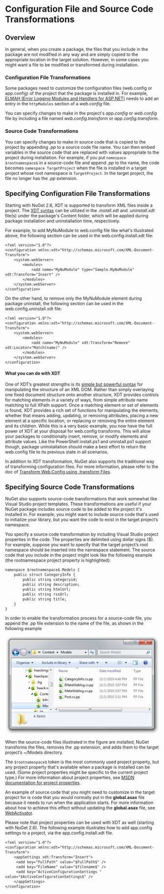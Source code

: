 ﻿# Configuration File and Source Code Transformations

## Overview
In general, when you create a package, the files that you include in the package are not 
modified in any way and are simply copied to the appropriate location in the target solution. 
However, in some cases you might want a file to be modified or transformed during installation. 

### Configuration File Transformations
Some packages need to customize the configuration files (web.config or app.config) of the project 
that the package is installed in. For example, [ELMAH (Error Logging Modules and Handlers for ASP.NET)](http://code.google.com/p/elmah/) 
needs to add an entry in the `httpModules` section of a *web.config* file.

You can specify changes to make in the project's *app.config* or *web.config* file by including a file 
named *web.config.transform* or *app.config.transform*.

### Source Code Transformations

You can specify changes to make in source code that is copied to the project by appending *.pp* 
to a source code file name. You can then embed variables in the source code that are replaced 
with values appropriate to the project during installation. For example, if you put 
`namespace $rootnamespace$` in a source-code file and append *.pp* to the name, the code 
becomes `namespace TargetProject` when the file is installed in a target project whose 
root namespace is `TargetProject`. In the target project, the file no longer has the *.pp* 
extension. 

## Specifying Configuration File Transformations

Starting with NuGet 2.6, XDT is supported to transform XML files inside a project. The
[XDT syntax](http://msdn.microsoft.com/en-us/library/dd465326.aspx) can be utilized in the *.install.xdt* and
*.uninstall.xdt* file(s) under the package's Content folder, which will be applied during package installation
and uninstallation time, respectively.

For example, to add MyNuModule to web.config file like what's illustrated above, the following section can be
used in the web.config.install.xdt file:

    <?xml version="1.0"?>
    <configuration xmlns:xdt="http://schemas.microsoft.com/XML-Document-Transform">
        <system.webServer>
            <modules>
                <add name="MyNuModule" type="Sample.MyNuModule" xdt:Transform="Insert" />
            </modules>
        </system.webServer>
    </configuration>
    
On the other hand, to remove only the MyNuModule element during package uninstall, the following section can be
used in the web.config.uninstall.xdt file:

    <?xml version="1.0"?>
    <configuration xmlns:xdt="http://schemas.microsoft.com/XML-Document-Transform">
        <system.webServer>
            <modules>
                <add name="MyNuModule" xdt:Transform="Remove" xdt:Locator="Match(name)" />
            </modules>
        </system.webServer>
    </configuration>

#### What you can do with XDT

One of XDT’s greatest strengths is its [simple but powerful syntax](http://msdn.microsoft.com/en-us/library/dd465326.aspx)
for manipulating the structure of an XML DOM. Rather than simply overlaying one fixed document
structure onto another structure, XDT provides controls for matching elements in a variety of
ways, from simple attribute name matching to full XPath support. Once a matching element or
set of elements is found, XDT provides a rich set of functions for manipulating the elements,
whether that means adding, updating, or removing attributes, placing a new element at a specific
location, or replacing or removing the entire element and its children.
While this is a very basic example, you now have the full power of XDT at your disposal for web.config transforms.
This will allow your packages to conditionally insert, remove, or modify elements and attribute values.  Like the
PowerShell install.ps1 and uninstall.ps1 support though, package uninstallation should make a best effort to
return the web.config file to its previous state in all scenarios.

In addition to XDT transformation, NuGet also supports the traditional way of transforming configuration files. For more information, please refer to the doc of [Transform Web.Config using .transform Files](Transforming-Configuration-Files-Using-dotTransform-Files.md).

## Specifying Source Code Transformations

NuGet also supports source-code transformations that work somewhat like Visual Studio project templates. 
These transformations are useful if your NuGet package includes source code to be added to the project it's 
installed in. For example, you might want to include source code that's used to initialize your library, 
but you want the code to exist in the target project’s namespace.

You specify a source code transformation by including Visual Studio project properties in the code. The 
properties are delimited using dollar signs ($). For example, suppose you want to specify that the target 
project’s root namespace should be inserted into the namespace statement. The source code that you include 
in the project might look like the following example (the rootnamespace project property is highlighted):

    namespace $rootnamespace$.Models {
        public struct CategoryInfo {
            public string categoryid;
            public string description;
            public string htmlUrl;
            public string rssUrl;
            public string title;
        }
    }

In order to enable the transformation process for a source-code file, you append the .pp file extension 
to the name of the file, as shown in the following example

![](../images/create/pp.files.png)

When the source-code files illustrated in the figure are installed, NuGet transforms the files, removes 
the .pp extension, and adds them to the target project’s ~/Models directory.

The `$rootnamespace$` token is the most commonly used project property, but any project property that's 
available when a package is installed can be used. (Some project properties might be specific to the 
current project type.) For more information about project properties, see [MSDN documentation for project 
properties](http://msdn.microsoft.com/en-us/library/vslangproj.projectproperties_properties(VS.80).aspx).

An example of source code that you might need to customize in the target project for is code that you 
would normally put in the **global.asax** file because it needs to run when the application starts. 
For more information about how to achieve this effect without updating the **global.asax** file, see 
[WebActivator](https://bitbucket.org/davidebbo/webactivator/wiki/Home).

Please note that project properties can be used with XDT as well (starting with NuGet 2.6).  The following
example illustrates how to add app.config settings to a project, via the app.config.install.xdt file. 

    <?xml version="1.0"?>
    <configuration xmlns:xdt="http://schemas.microsoft.com/XML-Document-Transform">
        <appSettings xdt:Transform="Insert">
         <add key="FullPath" value="$FullPath$" />
         <add key="FileName" value="$filename$" />
         <add key="ActiveConfigurationSettings " value="$ActiveConfigurationSettings$" />
        </appSettings>
    </configuration>
